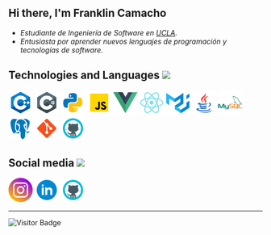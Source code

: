 <h2>Hi there, I'm Franklin Camacho</h2>

* _Estudiante de Ingeniería de Software en [UCLA](http://www.ucla.edu.ve/)._
* _Entusiasta por aprender nuevos lenguajes de programación y tecnologías de software._

<h2>Technologies and Languages <img src="https://media.giphy.com/media/WFZvB7VIXBgiz3oDXE/giphy.gif" width="35"/></h2>

[![CPP](/assets/Icons/c++_logo.png)](https://www.w3schools.com/cpp/)
[![C#](/assets/Icons/csharp_logo.png)](https://www.w3schools.com/cs/index.php)
[![Python](/assets/Icons/python_logo.png)](https://www.python.org/)
[![JavaScript](/assets/Icons/javascript_logo.png)](https://developer.mozilla.org/es/docs/Web/JavaScript)
[![Vue.js](/assets/Icons/vue_logo.png)](https://vuejs.org/)
[![React.js](/assets/Icons/react_logo.png)](https://reactjs.org/)
[![Material-UI](/assets/Icons/material-ui_logo.png)](https://material-ui.com/)
[![Java](/assets/Icons/java_logo.png)](https://www.java.com/)
[![MySQL](/assets/Icons/mysql_logo.png)](https://www.mysql.com/)
[![PostgreSQL](/assets/Icons/postgresql_logo.png)](https://www.postgresql.org/)
[![Git](/assets/Icons/git_logo.png)](https://git-scm.com/)
[![GitHub](/assets/Icons/github_logo.png)](https://github.com/)

<h2>Social media <img src="https://media.giphy.com/media/ES5LNnivZfL72WROvF/giphy.gif" width="35"/></h2>

[![Instagram](/assets/Icons/instagram_logo.png)](https://www.instagram.com/camachofranklin_11/)
[![LinkedIn](/assets/Icons/linkedin_logo.png)](https://www.linkedin.com/in/franklincamacho/)
[![GitHub](/assets/Icons/github_logo.png)](https://github.com/CamachoFranklin)

---

![Visitor Badge](https://visitor-badge.laobi.icu/badge?page_id=CamachoFranklin.CamachoFranklin)
